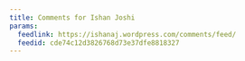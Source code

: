 ```yaml
---
title: Comments for Ishan Joshi
params:
  feedlink: https://ishanaj.wordpress.com/comments/feed/
  feedid: cde74c12d3826768d73e37dfe8818327
---
```

